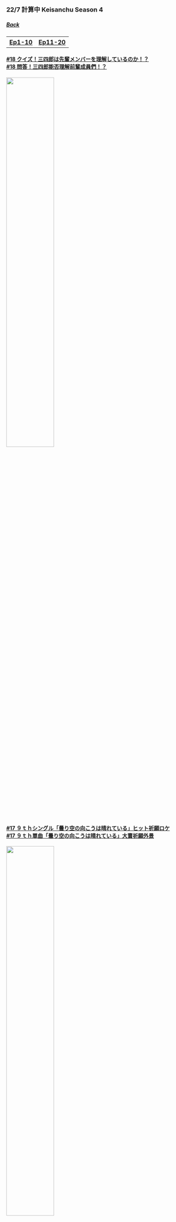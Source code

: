 ### 22/7 計算中 Keisanchu Season 4
##### [Back](227Keisanchu_List.md)

<table>
  <tr>
    <th><a href="#Ep1-10">Ep1-10</a></th>
	<th><a href="#Ep11-20">Ep11-20</a></th>
  </tr>
</table>

<a name="Ep11-20"></a>
#### [#18 クイズ！三四郎は先輩メンバーを理解しているのか！？<br>#18 問答！三四郎能否理解前輩成員們！？](S4/Ep18.md)
<img src="../../../Img/227Keisanchu/20220730_S4Ep18.jpg" width="50%">

#### [#17 ９ｔｈシングル「曇り空の向こうは晴れている」ヒット祈願ロケ<br>#17 ９ｔｈ單曲「曇り空の向こうは晴れている」大賣祈願外景](S4/Ep17.md)
<img src="../../../Img/227Keisanchu/20220723_S4Ep17.jpg" width="50%">

#### [#16 私のコトを知ってください！ナナニジ新メンバー自己ＰＲ動画コンテスト 3<br>#16 請好好了解我！ナナニジ新成員自我ＰＲ動畫比賽 3](S4/Ep16.md)
<img src="../../../Img/227Keisanchu/20220716_S4Ep16.jpg" width="50%">

#### [#15 私のコトを知ってください！ナナニジ新メンバー自己ＰＲ動画コンテスト 2<br>#15 請好好了解我！ナナニジ新成員自我ＰＲ動畫比賽 2](S4/Ep15.md)
<img src="../../../Img/227Keisanchu/20220709_S4Ep15.jpg" width="50%">

#### [#14 私のコトを知ってください！ナナニジ新メンバー自己ＰＲ動画コンテスト<br>#14 請好好了解我！ナナニジ新成員自我ＰＲ動畫比賽](S4/Ep14.md)
<img src="../../../Img/227Keisanchu/20220702_S4Ep14.jpg" width="50%">

#### [#13 新メンバー参加直前！６人の魅力を再確認しまＳＨＯＷ！<br>#13 在新成員參加前！６人的魅力再確認ＳＨＯＷ！](S4/Ep13.md)
<img src="../../../Img/227Keisanchu/20220625_S4Ep13.jpg" width="50%">

#### [#12 小宮に刺され！ナナニジレコメンクイーン決定戦 後半戦<br>#12 小宮被刺中！ナナニジ推薦女王決定戰 後半戰](S4/Ep12.md)
<img src="../../../Img/227Keisanchu/20220618_S4Ep12.jpg" width="50%">

#### [#11 小宮に刺され！ナナニジレコメンクイーン決定戦<br>#11 小宮被刺中！ナナニジ推薦女王決定戰](S4/Ep11.md)
<img src="../../../Img/227Keisanchu/20220611_S4Ep11.jpg" width="50%">
<hr>

<a name="Ep1-10"></a>
#### [#10トークスキルをアップせよ！ナナニジチーム対抗トークバトル<br>#10 提升談話技能！ナナニジ隊制談話對戰](S4/Ep10.md)
<img src="../../../Img/227Keisanchu/20220604_S4Ep10.jpg" width="50%">

#### [#9 メンバーを勝手にイメージ クイズ！ナナニジファン１０人に聞きました～後半戦～<br>#9 擅自進行成員們的印象測驗！從10位ナナニジ粉絲打聽～後半戰～](S4/Ep09.md)
<img src="../../../Img/227Keisanchu/20220528_S4Ep09.jpg" width="50%">

#### [#8 メンバーを勝手にイメージ クイズ！ナナニジファン１０人に聞きました<br>#8 擅自進行成員們的印象測驗！從10位ナナニジ粉絲打聽](S4/Ep08.md)
<img src="../../../Img/227Keisanchu/20220521_S4Ep08.jpg" width="50%">

#### [#7 HappyWedding小宮浩信！ナナニジ結婚祝い選手権～後半戦～<br>#7 HappyWedding小宮浩信！ナナニジ結婚賀禮選手權～後半戰～](S4/Ep07.md)
<img src="../../../Img/227Keisanchu/20220514_S4Ep07.jpg" width="50%">

#### [#6 HappyWedding小宮浩信！ナナニジ結婚祝い選手権<br>#6 HappyWedding小宮浩信！ナナニジ結婚賀禮選手權](S4/Ep06.md)
<img src="../../../Img/227Keisanchu/20220507_S4Ep06.jpg" width="50%">

#### [#5 やってみたいロケプレゼンバトル 後半戦<br>#5 發表想做的外景計劃對決 後半戰](S4/Ep05.md)
<img src="../../../Img/227Keisanchu/20220430_S4Ep05.jpg" width="50%">

#### [#4 やってみたいロケプレゼンバトル<br>#4 發表想做的外景計劃對決](S4/Ep04.md)
<img src="../../../Img/227Keisanchu/20220423_S4Ep04.jpg" width="50%">

#### [#3 ナナニジPhoto-1グランプリ 後半戦<br>#3 ナナニジPhoto-1大獎賽 後半戰](S4/Ep03.md)
<img src="../../../Img/227Keisanchu/20220416_S4Ep03.jpg" width="50%">

#### [#2 ナナニジPhoto-1グランプリ<br>#2 ナナニジPhoto-1大獎賽](S4/Ep02.md)
<img src="../../../Img/227Keisanchu/20220409_S4Ep02.jpg" width="50%">

#### [#1 話を繋げよう！沈黙禁止トーク<br>#1 把說話連繫！沉默禁止Talk](S4/Ep01.md)
<img src="../../../Img/227Keisanchu/20220402_S4Ep01.jpg" width="50%">